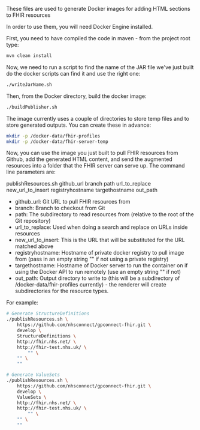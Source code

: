 These files are used to generate Docker images for adding HTML sections to FHIR resources

In order to use them, you will need Docker Engine installed.

First, you need to have compiled the code in maven - from the project root type:

```bash
mvn clean install
```

Now, we need to run a script to find the name of the JAR file we've just built do the docker scripts can find it and use the right one:

```bash
./writeJarName.sh
```

Then, from the Docker directory, build the docker image:

```bash
./buildPublisher.sh
```

The image currently uses a couple of directories to store temp files and to store generated outputs. You can create these in advance:

```bash
mkdir -p /docker-data/fhir-profiles
mkdir -p /docker-data/fhir-server-temp
```

Now, you can use the image you just built to pull FHIR resources from Github, add the generated HTML content, and send the augmented resources into a folder that the FHIR server can serve up.
The command line parameters are:

publishResources.sh github_url branch path url_to_replace new_url_to_insert registryhostname targethostname out_path

 - github_url: Git URL to pull FHIR resources from
 - branch: Branch to checkout from Git
 - path: The subdirectory to read resources from (relative to the root of the Git repository)
 - url_to_replace: Used when doing a search and replace on URLs inside resources
 - new_url_to_insert: This is the URL that will be substituted for the URL matched above
 - registryhostname: Hostname of private docker registry to pull image from (pass in an empty string "" if not using a private registry)
 - targethostname: Hostname of Docker server to run the container on if using the Docker API to run remotely (use an empty string "" if not)
 - out_path: Output directory to write to (this will be a subdirectory of /docker-data/fhir-profiles currently) - the renderer will create subdirectories for the resource types.

For example:

```bash
# Generate StructureDefinitions
./publishResources.sh \
	https://github.com/nhsconnect/gpconnect-fhir.git \
	develop \
	StructureDefinitions \
	http://fhir.nhs.net/ \
	http://fhir-test.nhs.uk/ \
        "" \
	"" \
	""

# Generate ValueSets
./publishResources.sh \
	https://github.com/nhsconnect/gpconnect-fhir.git \
	develop \
	ValueSets \
	http://fhir.nhs.net/ \
	http://fhir-test.nhs.uk/ \
        "" \
	"" \
	""
```

